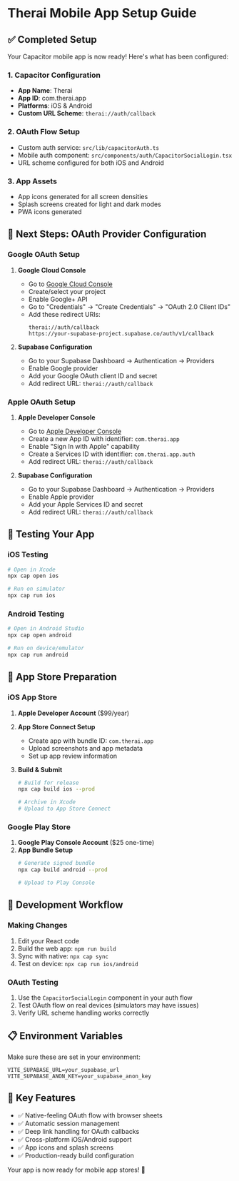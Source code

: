 # Therai Mobile App Setup Guide

## ✅ Completed Setup

Your Capacitor mobile app is now ready! Here's what has been configured:

### 1. Capacitor Configuration
- **App Name**: Therai
- **App ID**: com.therai.app
- **Platforms**: iOS & Android
- **Custom URL Scheme**: `therai://auth/callback`

### 2. OAuth Flow Setup
- Custom auth service: `src/lib/capacitorAuth.ts`
- Mobile auth component: `src/components/auth/CapacitorSocialLogin.tsx`
- URL scheme configured for both iOS and Android

### 3. App Assets
- App icons generated for all screen densities
- Splash screens created for light and dark modes
- PWA icons generated

## 🔧 Next Steps: OAuth Provider Configuration

### Google OAuth Setup

1. **Google Cloud Console**
   - Go to [Google Cloud Console](https://console.cloud.google.com/)
   - Create/select your project
   - Enable Google+ API
   - Go to "Credentials" → "Create Credentials" → "OAuth 2.0 Client IDs"
   - Add these redirect URIs:
     ```
     therai://auth/callback
     https://your-supabase-project.supabase.co/auth/v1/callback
     ```

2. **Supabase Configuration**
   - Go to your Supabase Dashboard → Authentication → Providers
   - Enable Google provider
   - Add your Google OAuth client ID and secret
   - Add redirect URL: `therai://auth/callback`

### Apple OAuth Setup

1. **Apple Developer Console**
   - Go to [Apple Developer Console](https://developer.apple.com/account/)
   - Create a new App ID with identifier: `com.therai.app`
   - Enable "Sign In with Apple" capability
   - Create a Services ID with identifier: `com.therai.app.auth`
   - Add redirect URL: `therai://auth/callback`

2. **Supabase Configuration**
   - Go to your Supabase Dashboard → Authentication → Providers
   - Enable Apple provider
   - Add your Apple Services ID and secret
   - Add redirect URL: `therai://auth/callback`

## 📱 Testing Your App

### iOS Testing
```bash
# Open in Xcode
npx cap open ios

# Run on simulator
npx cap run ios
```

### Android Testing
```bash
# Open in Android Studio
npx cap open android

# Run on device/emulator
npx cap run android
```

## 🚀 App Store Preparation

### iOS App Store
1. **Apple Developer Account** ($99/year)
2. **App Store Connect Setup**
   - Create app with bundle ID: `com.therai.app`
   - Upload screenshots and app metadata
   - Set up app review information

3. **Build & Submit**
   ```bash
   # Build for release
   npx cap build ios --prod
   
   # Archive in Xcode
   # Upload to App Store Connect
   ```

### Google Play Store
1. **Google Play Console Account** ($25 one-time)
2. **App Bundle Setup**
   ```bash
   # Generate signed bundle
   npx cap build android --prod
   
   # Upload to Play Console
   ```

## 🔄 Development Workflow

### Making Changes
1. Edit your React code
2. Build the web app: `npm run build`
3. Sync with native: `npx cap sync`
4. Test on device: `npx cap run ios/android`

### OAuth Testing
1. Use the `CapacitorSocialLogin` component in your auth flow
2. Test OAuth flow on real devices (simulators may have issues)
3. Verify URL scheme handling works correctly

## 📋 Environment Variables

Make sure these are set in your environment:
```env
VITE_SUPABASE_URL=your_supabase_url
VITE_SUPABASE_ANON_KEY=your_supabase_anon_key
```

## 🎯 Key Features

- ✅ Native-feeling OAuth flow with browser sheets
- ✅ Automatic session management
- ✅ Deep link handling for OAuth callbacks
- ✅ Cross-platform iOS/Android support
- ✅ App icons and splash screens
- ✅ Production-ready build configuration

Your app is now ready for mobile app stores! 🎉
